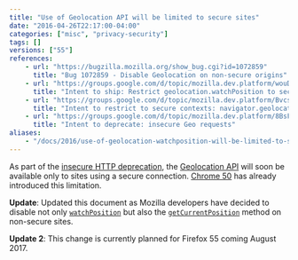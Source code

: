```yaml
---
title: "Use of Geolocation API will be limited to secure sites"
date: "2016-04-26T22:17:00-04:00"
categories: ["misc", "privacy-security"]
tags: []
versions: ["55"]
references:
    - url: "https://bugzilla.mozilla.org/show_bug.cgi?id=1072859"
      title: "Bug 1072859 - Disable Geolocation on non-secure origins"
    - url: "https://groups.google.com/d/topic/mozilla.dev.platform/wouDQLBbm9A/discussion"
      title: "Intent to ship: Restrict geolocation.watchPosition to secure contexts"
    - url: "https://groups.google.com/d/topic/mozilla.dev.platform/BvcsTpAqIsQ/discussion"
      title: "Intent to restrict to secure contexts: navigator.geolocation"
    - url: "https://groups.google.com/d/topic/mozilla.dev.platform/8BsF76gNhDE/discussion"
      title: "Intent to deprecate: insecure Geo requests"
aliases:
    - "/docs/2016/use-of-geolocation-watchposition-will-be-limited-to-secure-sites/"
---
```

As part of the [insecure HTTP deprecation](https://www.fxsitecompat.com/en-CA/docs/2015/insecure-http-will-be-deprecated/), the [Geolocation API](https://developer.mozilla.org/en-US/docs/Web/API/Geolocation) will soon be available only to sites using a secure connection. [Chrome 50](https://developers.google.com/web/updates/2016/04/geolocation-on-secure-contexts-only) has already introduced this limitation.

**Update**: Updated this document as Mozilla developers have decided to disable not only [`watchPosition`](https://developer.mozilla.org/en-US/docs/Web/API/Geolocation/watchPosition) but also the [`getCurrentPosition`](https://developer.mozilla.org/en-US/docs/Web/API/Geolocation/getCurrentPosition) method on non-secure sites.

**Update 2**: This change is currently planned for Firefox 55 coming August 2017.
